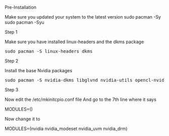 Pre-Installation

Make sure you updated your system to the latest version
sudo pacman -Sy
sudo pacman -Syu

Step 1

Make sure you have installed linux-headers and the dkms package
<pre>sudo pacman -S linux-headers dkms</pre>

Step 2

Install the base Nvidia packages
<pre>sudo pacman -S nvidia-dkms libglvnd nvidia-utils opencl-nvidia lib32-libglvnd lib32-nvidia-utils lib32-opencl-nvidia nvidia-settings</pre>

Step 3

Now edit the /etc/mkinitcpio.conf file
And go to the 7th line where it says 

MODULES=()

Now change it to

MODULES=(nvidia nvidia_modeset nvidia_uvm nvidia_drm)

